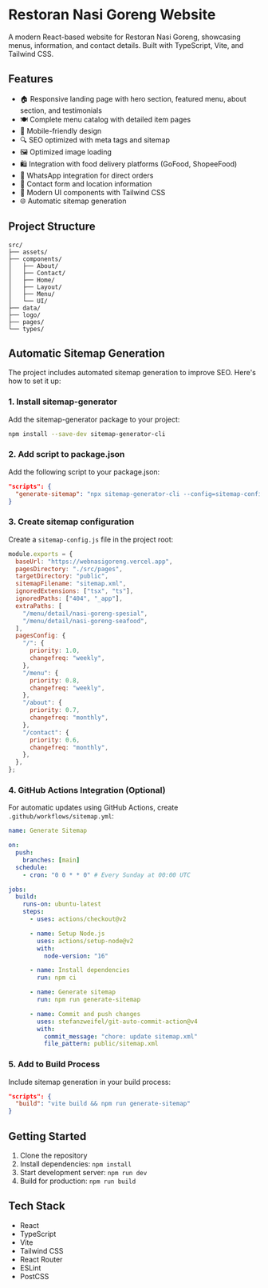 # Restoran Nasi Goreng Website

A modern React-based website for Restoran Nasi Goreng, showcasing menus, information, and contact details. Built with TypeScript, Vite, and Tailwind CSS.

## Features

- 🏠 Responsive landing page with hero section, featured menu, about section, and testimonials
- 🍽️ Complete menu catalog with detailed item pages
- 📱 Mobile-friendly design
- 🔍 SEO optimized with meta tags and sitemap
- 🖼️ Optimized image loading
- 🛍️ Integration with food delivery platforms (GoFood, ShopeeFood)
- 💬 WhatsApp integration for direct orders
- 📍 Contact form and location information
- 🎨 Modern UI components with Tailwind CSS
- 🌐 Automatic sitemap generation

## Project Structure

```
src/
├── assets/
├── components/
│   ├── About/
│   ├── Contact/
│   ├── Home/
│   ├── Layout/
│   ├── Menu/
│   └── UI/
├── data/
├── logo/
├── pages/
└── types/
```

## Automatic Sitemap Generation

The project includes automated sitemap generation to improve SEO. Here's how to set it up:

### 1. Install sitemap-generator

Add the sitemap-generator package to your project:

```bash
npm install --save-dev sitemap-generator-cli
```

### 2. Add script to package.json

Add the following script to your package.json:

```json
"scripts": {
  "generate-sitemap": "npx sitemap-generator-cli --config=sitemap-config.js"
}
```

### 3. Create sitemap configuration

Create a `sitemap-config.js` file in the project root:

```javascript
module.exports = {
  baseUrl: "https://webnasigoreng.vercel.app",
  pagesDirectory: "./src/pages",
  targetDirectory: "public",
  sitemapFilename: "sitemap.xml",
  ignoredExtensions: ["tsx", "ts"],
  ignoredPaths: ["404", "_app"],
  extraPaths: [
    "/menu/detail/nasi-goreng-spesial",
    "/menu/detail/nasi-goreng-seafood",
  ],
  pagesConfig: {
    "/": {
      priority: 1.0,
      changefreq: "weekly",
    },
    "/menu": {
      priority: 0.8,
      changefreq: "weekly",
    },
    "/about": {
      priority: 0.7,
      changefreq: "monthly",
    },
    "/contact": {
      priority: 0.6,
      changefreq: "monthly",
    },
  },
};
```

### 4. GitHub Actions Integration (Optional)

For automatic updates using GitHub Actions, create `.github/workflows/sitemap.yml`:

```yaml
name: Generate Sitemap

on:
  push:
    branches: [main]
  schedule:
    - cron: "0 0 * * 0" # Every Sunday at 00:00 UTC

jobs:
  build:
    runs-on: ubuntu-latest
    steps:
      - uses: actions/checkout@v2

      - name: Setup Node.js
        uses: actions/setup-node@v2
        with:
          node-version: "16"

      - name: Install dependencies
        run: npm ci

      - name: Generate sitemap
        run: npm run generate-sitemap

      - name: Commit and push changes
        uses: stefanzweifel/git-auto-commit-action@v4
        with:
          commit_message: "chore: update sitemap.xml"
          file_pattern: public/sitemap.xml
```

### 5. Add to Build Process

Include sitemap generation in your build process:

```json
"scripts": {
  "build": "vite build && npm run generate-sitemap"
}
```

## Getting Started

1. Clone the repository
2. Install dependencies: `npm install`
3. Start development server: `npm run dev`
4. Build for production: `npm run build`

## Tech Stack

- React
- TypeScript
- Vite
- Tailwind CSS
- React Router
- ESLint
- PostCSS
